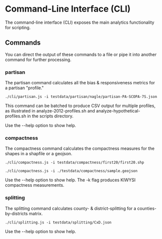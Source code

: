 # Command-Line Interface (CLI)

The command-line interface (CLI) exposes the main analytics functionality for scripting.

## Commands

You can direct the output of these commands to a file or pipe it into another command for further processing.

### partisan

The partisan command calculates all the bias & responsiveness metrics for a partisan "profile."

``` shell
./cli/partisan.js -i testdata/partisan/nagle/partisan-PA-SCOPA-7S.json
``` 

This command can be batched to produce CSV output for multiple profiles, as illustrated in
analyze-2012-profiles.sh and analyze-hypothetical-profiles.sh in the scripts directory.

Use the --help option to show help.

### compactness

The compactness command calculates the compactness measures for the shapes in a shapfile or a geojson.

``` shell
./cli/compactness.js -i testdata/compactness/first20/first20.shp
``` 

``` shell
./cli/compactness.js -i ./testdata/compactness/sample.geojson
``` 

Use the --help option to show help.
The -k flag produces KIWYSI compactness measurements.

### splitting

The splitting command calculates county- & district-splitting for a counties-by-districts matrix.

``` shell
./cli/splitting.js -i testdata/splitting/CxD.json
``` 

Use the --help option to show help.